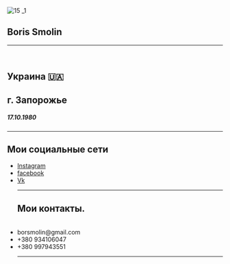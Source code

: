 ![15 _1](https://user-images.githubusercontent.com/105316196/173173080-6e654a47-3a53-4a43-b9c8-689c9abe411d.jpg)
 <html>
  <head>
    <body>
      <meta charset="UTF-8"/>
      <h2> Boris Smolin </h2>
<hr />
       <br />
     <h2> Украина 🇺🇦 </h2>
     <h2> г. Запорожье </h2>
     <h5> 17.10.1980 </h5>
<hr />
   <h2>Мои социальные сети</h2>
    <ul>
     <li><a href="https://www.instagram.com/borissmolin/"
     target="_blank">Instagram</a></li>
     <li><a href="https://m.facebook.com/profile.php/" 
     target="_blank">facebook</a></li>
      <li><a href="https://m.vk.com/id289277592/" 
     target="_blank">Vk</a></li>
<hr />
   <h2>Мои контакты.</h2>
    <br />
     <li>borsmolin@gmail.com</li>
     <li>+380 934106047</li>
     <li>+380 997943551</li>
<hr />



     
     

















     
     





    



  





     
     
     





     
     
     



   








